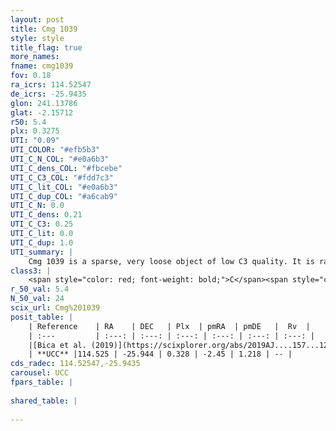 ```yaml
---
layout: post
title: Cmg 1039
style: style
title_flag: true
more_names: 
fname: cmg1039
fov: 0.18
ra_icrs: 114.52547
de_icrs: -25.9435
glon: 241.13786
glat: -2.15712
r50: 5.4
plx: 0.3275
UTI: "0.09"
UTI_COLOR: "#efb5b3"
UTI_C_N_COL: "#e0a6b3"
UTI_C_dens_COL: "#fbcebe"
UTI_C_C3_COL: "#fdd7c3"
UTI_C_lit_COL: "#e0a6b3"
UTI_C_dup_COL: "#a6cab9"
UTI_C_N: 0.0
UTI_C_dens: 0.21
UTI_C_C3: 0.25
UTI_C_lit: 0.0
UTI_C_dup: 1.0
UTI_summary: |
    Cmg 1039 is a sparse, very loose object of low C3 quality. It is rarely studied in the literature, with no articles listed in the last 6 years.<br><br><span style="color: #99180f; font-weight: bold;">Warning: </span>contains less than 25 stars with <i>P>0.5</i> estimated.
class3: |
    <span style="color: red; font-weight: bold;">C</span><span style="color: red; font-weight: bold;">C</span>
r_50_val: 5.4
N_50_val: 24
scix_url: Cmg%201039
posit_table: |
    | Reference    | RA    | DEC   | Plx  | pmRA  | pmDE   |  Rv  |
    | :---         | :---: | :---: | :---: | :---: | :---: | :---: |
    |[Bica et al. (2019)](https://scixplorer.org/abs/2019AJ....157...12B) | 114.486 | -25.946 | -- | -- | -- | -- |
    | **UCC** |114.525 | -25.944 | 0.328 | -2.45 | 1.218 | -- | 
cds_radec: 114.52547,-25.9435
carousel: UCC
fpars_table: |
    
shared_table: |
    
---
```

